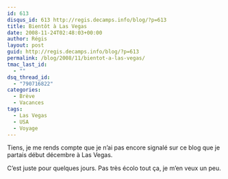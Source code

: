 ```yaml
---
id: 613
disqus_id: 613 http://regis.decamps.info/blog/?p=613
title: Bientôt à Las Vegas
date: 2008-11-24T02:48:03+00:00
author: Régis
layout: post
guid: http://regis.decamps.info/blog/?p=613
permalink: /blog/2008/11/bientot-a-las-vegas/
tmac_last_id:
  - ""
dsq_thread_id:
  - "790716822"
categories:
  - Brève
  - Vacances
tags:
  - Las Vegas
  - USA
  - Voyage
---
```

Tiens, je me rends compte que je n’ai pas encore signalé sur ce blog que je partais début décembre à Las Vegas.

C’est juste pour quelques jours. Pas très écolo tout ça, je m’en veux un peu.
